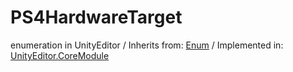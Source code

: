# PS4HardwareTarget
enumeration in UnityEditor
 / Inherits from: <a href="https://docs.unity3d.com/6000.1/Documentation/ScriptReference/Enum.html">Enum</a> / Implemented in: <a href="https://docs.unity3d.com/6000.1/Documentation/ScriptReference/UnityEditor.CoreModule.html">UnityEditor.CoreModule</a>
